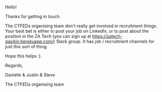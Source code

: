 Hello!

Thanks for getting in touch.

The CTFEDs organising team don't really get involved in recruitment things. Your best bet is either to post your job on LinkedIn, or to post about the position in the ZA Tech (you can sign up at https://zatech-slackin.herokuapp.com/) Slack group. It has job / recruitment channels for just this sort of thing.

Hope this helps :).


Regards,

Danielle & Justin & Steve

The CTFEDs organising team
